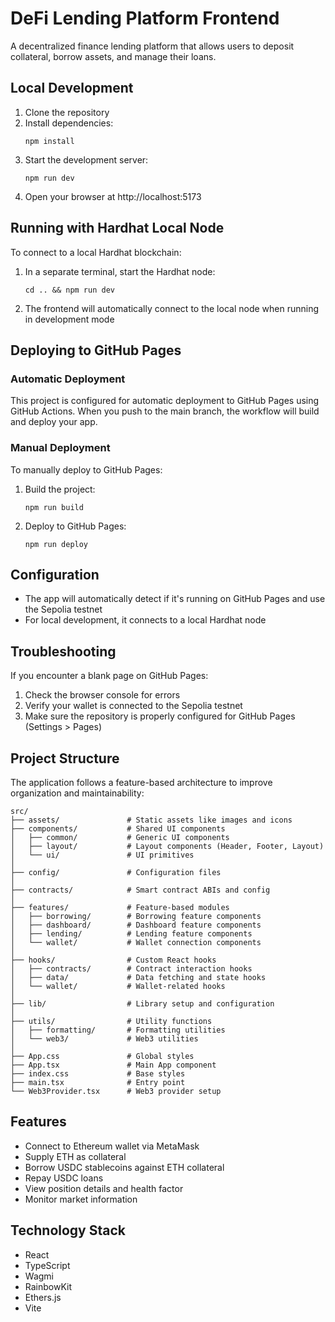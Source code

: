 # DeFi Lending Platform Frontend

A decentralized finance lending platform that allows users to deposit collateral, borrow assets, and manage their loans.

## Local Development

1. Clone the repository
2. Install dependencies:
   ```
   npm install
   ```
3. Start the development server:
   ```
   npm run dev
   ```
4. Open your browser at http://localhost:5173

## Running with Hardhat Local Node

To connect to a local Hardhat blockchain:

1. In a separate terminal, start the Hardhat node:
   ```
   cd .. && npm run dev
   ```
2. The frontend will automatically connect to the local node when running in development mode

## Deploying to GitHub Pages

### Automatic Deployment

This project is configured for automatic deployment to GitHub Pages using GitHub Actions.
When you push to the main branch, the workflow will build and deploy your app.

### Manual Deployment

To manually deploy to GitHub Pages:

1. Build the project:
   ```
   npm run build
   ```

2. Deploy to GitHub Pages:
   ```
   npm run deploy
   ```

## Configuration

- The app will automatically detect if it's running on GitHub Pages and use the Sepolia testnet
- For local development, it connects to a local Hardhat node

## Troubleshooting

If you encounter a blank page on GitHub Pages:

1. Check the browser console for errors
2. Verify your wallet is connected to the Sepolia testnet
3. Make sure the repository is properly configured for GitHub Pages (Settings > Pages)

## Project Structure

The application follows a feature-based architecture to improve organization and maintainability:

```
src/
├── assets/               # Static assets like images and icons
├── components/           # Shared UI components
│   ├── common/           # Generic UI components
│   ├── layout/           # Layout components (Header, Footer, Layout)
│   └── ui/               # UI primitives
│
├── config/               # Configuration files
│
├── contracts/            # Smart contract ABIs and config
│
├── features/             # Feature-based modules
│   ├── borrowing/        # Borrowing feature components
│   ├── dashboard/        # Dashboard feature components 
│   ├── lending/          # Lending feature components
│   └── wallet/           # Wallet connection components
│
├── hooks/                # Custom React hooks
│   ├── contracts/        # Contract interaction hooks
│   ├── data/             # Data fetching and state hooks
│   └── wallet/           # Wallet-related hooks
│
├── lib/                  # Library setup and configuration
│
├── utils/                # Utility functions
│   ├── formatting/       # Formatting utilities
│   └── web3/             # Web3 utilities
│
├── App.css               # Global styles
├── App.tsx               # Main App component
├── index.css             # Base styles
├── main.tsx              # Entry point
└── Web3Provider.tsx      # Web3 provider setup
```

## Features

- Connect to Ethereum wallet via MetaMask
- Supply ETH as collateral
- Borrow USDC stablecoins against ETH collateral
- Repay USDC loans
- View position details and health factor
- Monitor market information

## Technology Stack

- React
- TypeScript
- Wagmi
- RainbowKit
- Ethers.js
- Vite
